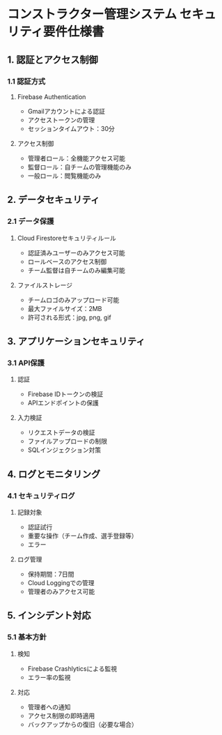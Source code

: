# コンストラクター管理システム セキュリティ要件仕様書

## 1. 認証とアクセス制御

### 1.1 認証方式
1. Firebase Authentication
   - Gmailアカウントによる認証
   - アクセストークンの管理
   - セッションタイムアウト：30分

2. アクセス制御
   - 管理者ロール：全機能アクセス可能
   - 監督ロール：自チームの管理機能のみ
   - 一般ロール：閲覧機能のみ

## 2. データセキュリティ

### 2.1 データ保護
1. Cloud Firestoreセキュリティルール
   - 認証済みユーザーのみアクセス可能
   - ロールベースのアクセス制御
   - チーム監督は自チームのみ編集可能

2. ファイルストレージ
   - チームロゴのみアップロード可能
   - 最大ファイルサイズ：2MB
   - 許可される形式：jpg, png, gif

## 3. アプリケーションセキュリティ

### 3.1 API保護
1. 認証
   - Firebase IDトークンの検証
   - APIエンドポイントの保護

2. 入力検証
   - リクエストデータの検証
   - ファイルアップロードの制限
   - SQLインジェクション対策

## 4. ログとモニタリング

### 4.1 セキュリティログ
1. 記録対象
   - 認証試行
   - 重要な操作（チーム作成、選手登録等）
   - エラー

2. ログ管理
   - 保持期間：7日間
   - Cloud Loggingでの管理
   - 管理者のみアクセス可能

## 5. インシデント対応

### 5.1 基本方針
1. 検知
   - Firebase Crashlyticsによる監視
   - エラー率の監視

2. 対応
   - 管理者への通知
   - アクセス制限の即時適用
   - バックアップからの復旧（必要な場合） 